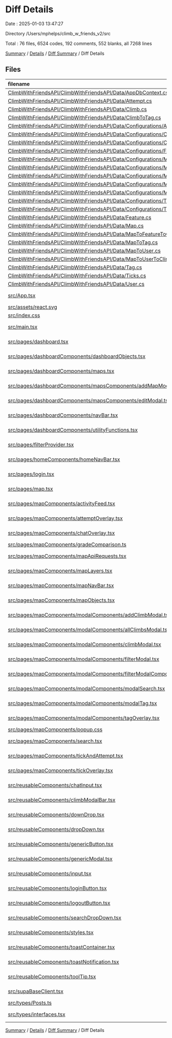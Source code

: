 # Diff Details

Date : 2025-01-03 13:47:27

Directory /Users/mphelps/climb_w_friends_v2/src

Total : 76 files,  6524 codes, 192 comments, 552 blanks, all 7268 lines

[Summary](results.md) / [Details](details.md) / [Diff Summary](diff.md) / Diff Details

## Files
| filename | language | code | comment | blank | total |
| :--- | :--- | ---: | ---: | ---: | ---: |
| [ClimbWithFriendsAPI/ClimbWithFriendsAPI/Data/AppDbContext.cs](/ClimbWithFriendsAPI/ClimbWithFriendsAPI/Data/AppDbContext.cs) | C# | -47 | -5 | -12 | -64 |
| [ClimbWithFriendsAPI/ClimbWithFriendsAPI/Data/Attempt.cs](/ClimbWithFriendsAPI/ClimbWithFriendsAPI/Data/Attempt.cs) | C# | -22 | 0 | -3 | -25 |
| [ClimbWithFriendsAPI/ClimbWithFriendsAPI/Data/Climb.cs](/ClimbWithFriendsAPI/ClimbWithFriendsAPI/Data/Climb.cs) | C# | -71 | 0 | -8 | -79 |
| [ClimbWithFriendsAPI/ClimbWithFriendsAPI/Data/ClimbToTag.cs](/ClimbWithFriendsAPI/ClimbWithFriendsAPI/Data/ClimbToTag.cs) | C# | -12 | -1 | -4 | -17 |
| [ClimbWithFriendsAPI/ClimbWithFriendsAPI/Data/Configurations/AttemptConfiguration.cs](/ClimbWithFriendsAPI/ClimbWithFriendsAPI/Data/Configurations/AttemptConfiguration.cs) | C# | -35 | -1 | -7 | -43 |
| [ClimbWithFriendsAPI/ClimbWithFriendsAPI/Data/Configurations/ClimbConfiguration.cs](/ClimbWithFriendsAPI/ClimbWithFriendsAPI/Data/Configurations/ClimbConfiguration.cs) | C# | -52 | -3 | -8 | -63 |
| [ClimbWithFriendsAPI/ClimbWithFriendsAPI/Data/Configurations/ClimbToTagConfiguration.cs](/ClimbWithFriendsAPI/ClimbWithFriendsAPI/Data/Configurations/ClimbToTagConfiguration.cs) | C# | -33 | -6 | -7 | -46 |
| [ClimbWithFriendsAPI/ClimbWithFriendsAPI/Data/Configurations/FeatureConfiguration.cs](/ClimbWithFriendsAPI/ClimbWithFriendsAPI/Data/Configurations/FeatureConfiguration.cs) | C# | -26 | -3 | -9 | -38 |
| [ClimbWithFriendsAPI/ClimbWithFriendsAPI/Data/Configurations/MapConfiguration.cs](/ClimbWithFriendsAPI/ClimbWithFriendsAPI/Data/Configurations/MapConfiguration.cs) | C# | -57 | -1 | -7 | -65 |
| [ClimbWithFriendsAPI/ClimbWithFriendsAPI/Data/Configurations/MapToFeatureToClimbConfiguration.cs](/ClimbWithFriendsAPI/ClimbWithFriendsAPI/Data/Configurations/MapToFeatureToClimbConfiguration.cs) | C# | -29 | -2 | -5 | -36 |
| [ClimbWithFriendsAPI/ClimbWithFriendsAPI/Data/Configurations/MapToTagConfiguration.cs](/ClimbWithFriendsAPI/ClimbWithFriendsAPI/Data/Configurations/MapToTagConfiguration.cs) | C# | -33 | -2 | -7 | -42 |
| [ClimbWithFriendsAPI/ClimbWithFriendsAPI/Data/Configurations/MapToUserConfiguration.cs](/ClimbWithFriendsAPI/ClimbWithFriendsAPI/Data/Configurations/MapToUserConfiguration.cs) | C# | -27 | -16 | -9 | -52 |
| [ClimbWithFriendsAPI/ClimbWithFriendsAPI/Data/Configurations/MapToUserToClimbConfiguration.cs](/ClimbWithFriendsAPI/ClimbWithFriendsAPI/Data/Configurations/MapToUserToClimbConfiguration.cs) | C# | -28 | -1 | -7 | -36 |
| [ClimbWithFriendsAPI/ClimbWithFriendsAPI/Data/Configurations/TagConfiguration.cs](/ClimbWithFriendsAPI/ClimbWithFriendsAPI/Data/Configurations/TagConfiguration.cs) | C# | -57 | -1 | -11 | -69 |
| [ClimbWithFriendsAPI/ClimbWithFriendsAPI/Data/Configurations/TickConfiguration.cs](/ClimbWithFriendsAPI/ClimbWithFriendsAPI/Data/Configurations/TickConfiguration.cs) | C# | -34 | -1 | -9 | -44 |
| [ClimbWithFriendsAPI/ClimbWithFriendsAPI/Data/Feature.cs](/ClimbWithFriendsAPI/ClimbWithFriendsAPI/Data/Feature.cs) | C# | -74 | -1 | -19 | -94 |
| [ClimbWithFriendsAPI/ClimbWithFriendsAPI/Data/Map.cs](/ClimbWithFriendsAPI/ClimbWithFriendsAPI/Data/Map.cs) | C# | -16 | 0 | -2 | -18 |
| [ClimbWithFriendsAPI/ClimbWithFriendsAPI/Data/MapToFeatureToClimb.cs](/ClimbWithFriendsAPI/ClimbWithFriendsAPI/Data/MapToFeatureToClimb.cs) | C# | -12 | -1 | -4 | -17 |
| [ClimbWithFriendsAPI/ClimbWithFriendsAPI/Data/MapToTag.cs](/ClimbWithFriendsAPI/ClimbWithFriendsAPI/Data/MapToTag.cs) | C# | -12 | -1 | -4 | -17 |
| [ClimbWithFriendsAPI/ClimbWithFriendsAPI/Data/MapToUser.cs](/ClimbWithFriendsAPI/ClimbWithFriendsAPI/Data/MapToUser.cs) | C# | -11 | -1 | -3 | -15 |
| [ClimbWithFriendsAPI/ClimbWithFriendsAPI/Data/MapToUserToClimb.cs](/ClimbWithFriendsAPI/ClimbWithFriendsAPI/Data/MapToUserToClimb.cs) | C# | -17 | -1 | -6 | -24 |
| [ClimbWithFriendsAPI/ClimbWithFriendsAPI/Data/Tag.cs](/ClimbWithFriendsAPI/ClimbWithFriendsAPI/Data/Tag.cs) | C# | -18 | -1 | -9 | -28 |
| [ClimbWithFriendsAPI/ClimbWithFriendsAPI/Data/Ticks.cs](/ClimbWithFriendsAPI/ClimbWithFriendsAPI/Data/Ticks.cs) | C# | -22 | 0 | -4 | -26 |
| [ClimbWithFriendsAPI/ClimbWithFriendsAPI/Data/User.cs](/ClimbWithFriendsAPI/ClimbWithFriendsAPI/Data/User.cs) | C# | -18 | 0 | -9 | -27 |
| [src/App.tsx](/src/App.tsx) | TypeScript JSX | 11 | 0 | 2 | 13 |
| [src/assets/react.svg](/src/assets/react.svg) | XML | 1 | 0 | 0 | 1 |
| [src/index.css](/src/index.css) | CSS | 34 | 4 | 5 | 43 |
| [src/main.tsx](/src/main.tsx) | TypeScript JSX | 29 | 2 | 3 | 34 |
| [src/pages/dashboard.tsx](/src/pages/dashboard.tsx) | TypeScript JSX | 26 | 0 | 4 | 30 |
| [src/pages/dashboardComponents/dashboardObjects.tsx](/src/pages/dashboardComponents/dashboardObjects.tsx) | TypeScript JSX | 377 | 0 | 2 | 379 |
| [src/pages/dashboardComponents/maps.tsx](/src/pages/dashboardComponents/maps.tsx) | TypeScript JSX | 232 | 9 | 26 | 267 |
| [src/pages/dashboardComponents/mapsComponents/addMapModal.tsx](/src/pages/dashboardComponents/mapsComponents/addMapModal.tsx) | TypeScript JSX | 113 | 1 | 10 | 124 |
| [src/pages/dashboardComponents/mapsComponents/editModal.tsx](/src/pages/dashboardComponents/mapsComponents/editModal.tsx) | TypeScript JSX | 286 | 0 | 20 | 306 |
| [src/pages/dashboardComponents/navBar.tsx](/src/pages/dashboardComponents/navBar.tsx) | TypeScript JSX | 83 | 0 | 10 | 93 |
| [src/pages/dashboardComponents/utilityFunctions.tsx](/src/pages/dashboardComponents/utilityFunctions.tsx) | TypeScript JSX | 202 | 16 | 27 | 245 |
| [src/pages/filterProvider.tsx](/src/pages/filterProvider.tsx) | TypeScript JSX | 28 | 0 | 7 | 35 |
| [src/pages/homeComponents/homeNavBar.tsx](/src/pages/homeComponents/homeNavBar.tsx) | TypeScript JSX | 40 | 0 | 4 | 44 |
| [src/pages/login.tsx](/src/pages/login.tsx) | TypeScript JSX | 97 | 22 | 9 | 128 |
| [src/pages/map.tsx](/src/pages/map.tsx) | TypeScript JSX | 316 | 12 | 54 | 382 |
| [src/pages/mapComponents/activityFeed.tsx](/src/pages/mapComponents/activityFeed.tsx) | TypeScript JSX | 62 | 1 | 9 | 72 |
| [src/pages/mapComponents/attemptOverlay.tsx](/src/pages/mapComponents/attemptOverlay.tsx) | TypeScript JSX | 187 | 3 | 15 | 205 |
| [src/pages/mapComponents/chatOverlay.tsx](/src/pages/mapComponents/chatOverlay.tsx) | TypeScript JSX | 149 | 1 | 10 | 160 |
| [src/pages/mapComponents/gradeComparison.ts](/src/pages/mapComponents/gradeComparison.ts) | TypeScript | 101 | 18 | 22 | 141 |
| [src/pages/mapComponents/mapApiRequests.tsx](/src/pages/mapComponents/mapApiRequests.tsx) | TypeScript JSX | 644 | 22 | 74 | 740 |
| [src/pages/mapComponents/mapLayers.tsx](/src/pages/mapComponents/mapLayers.tsx) | TypeScript JSX | 371 | 62 | 44 | 477 |
| [src/pages/mapComponents/mapNavBar.tsx](/src/pages/mapComponents/mapNavBar.tsx) | TypeScript JSX | 95 | 0 | 3 | 98 |
| [src/pages/mapComponents/mapObjects.tsx](/src/pages/mapComponents/mapObjects.tsx) | TypeScript JSX | 247 | 0 | 9 | 256 |
| [src/pages/mapComponents/modalComponents/addClimbModal.tsx](/src/pages/mapComponents/modalComponents/addClimbModal.tsx) | TypeScript JSX | 465 | 14 | 51 | 530 |
| [src/pages/mapComponents/modalComponents/allClimbsModal.tsx](/src/pages/mapComponents/modalComponents/allClimbsModal.tsx) | TypeScript JSX | 32 | 0 | 3 | 35 |
| [src/pages/mapComponents/modalComponents/climbModal.tsx](/src/pages/mapComponents/modalComponents/climbModal.tsx) | TypeScript JSX | 331 | 9 | 35 | 375 |
| [src/pages/mapComponents/modalComponents/filterModal.tsx](/src/pages/mapComponents/modalComponents/filterModal.tsx) | TypeScript JSX | 308 | 12 | 38 | 358 |
| [src/pages/mapComponents/modalComponents/filterModalComponents.tsx/GradeDropDowns.tsx](/src/pages/mapComponents/modalComponents/filterModalComponents.tsx/GradeDropDowns.tsx) | TypeScript JSX | 117 | 0 | 11 | 128 |
| [src/pages/mapComponents/modalComponents/modalSearch.tsx](/src/pages/mapComponents/modalComponents/modalSearch.tsx) | TypeScript JSX | 83 | 1 | 12 | 96 |
| [src/pages/mapComponents/modalComponents/modalTag.tsx](/src/pages/mapComponents/modalComponents/modalTag.tsx) | TypeScript JSX | 152 | 4 | 15 | 171 |
| [src/pages/mapComponents/modalComponents/tagOverlay.tsx](/src/pages/mapComponents/modalComponents/tagOverlay.tsx) | TypeScript JSX | 16 | 0 | 2 | 18 |
| [src/pages/mapComponents/popup.css](/src/pages/mapComponents/popup.css) | CSS | 28 | 3 | 3 | 34 |
| [src/pages/mapComponents/search.tsx](/src/pages/mapComponents/search.tsx) | TypeScript JSX | 167 | 5 | 12 | 184 |
| [src/pages/mapComponents/tickAndAttempt.tsx](/src/pages/mapComponents/tickAndAttempt.tsx) | TypeScript JSX | 157 | 4 | 9 | 170 |
| [src/pages/mapComponents/tickOverlay.tsx](/src/pages/mapComponents/tickOverlay.tsx) | TypeScript JSX | 186 | 2 | 17 | 205 |
| [src/reusableComponents/chatInput.tsx](/src/reusableComponents/chatInput.tsx) | TypeScript JSX | 33 | 0 | 4 | 37 |
| [src/reusableComponents/climbModalBar.tsx](/src/reusableComponents/climbModalBar.tsx) | TypeScript JSX | 334 | 6 | 21 | 361 |
| [src/reusableComponents/downDrop.tsx](/src/reusableComponents/downDrop.tsx) | TypeScript JSX | 53 | 0 | 2 | 55 |
| [src/reusableComponents/dropDown.tsx](/src/reusableComponents/dropDown.tsx) | TypeScript JSX | 93 | 0 | 9 | 102 |
| [src/reusableComponents/genericButton.tsx](/src/reusableComponents/genericButton.tsx) | TypeScript JSX | 30 | 0 | 1 | 31 |
| [src/reusableComponents/genericModal.tsx](/src/reusableComponents/genericModal.tsx) | TypeScript JSX | 48 | 2 | 5 | 55 |
| [src/reusableComponents/input.tsx](/src/reusableComponents/input.tsx) | TypeScript JSX | 47 | 0 | 8 | 55 |
| [src/reusableComponents/loginButton.tsx](/src/reusableComponents/loginButton.tsx) | TypeScript JSX | 18 | 0 | 4 | 22 |
| [src/reusableComponents/logoutButton.tsx](/src/reusableComponents/logoutButton.tsx) | TypeScript JSX | 22 | 0 | 4 | 26 |
| [src/reusableComponents/searchDropDown.tsx](/src/reusableComponents/searchDropDown.tsx) | TypeScript JSX | 50 | 0 | 6 | 56 |
| [src/reusableComponents/styles.tsx](/src/reusableComponents/styles.tsx) | TypeScript JSX | 386 | 0 | 25 | 411 |
| [src/reusableComponents/toastContainer.tsx](/src/reusableComponents/toastContainer.tsx) | TypeScript JSX | 53 | 0 | 8 | 61 |
| [src/reusableComponents/toastNotification.tsx](/src/reusableComponents/toastNotification.tsx) | TypeScript JSX | 98 | 3 | 9 | 110 |
| [src/reusableComponents/toolTip.tsx](/src/reusableComponents/toolTip.tsx) | TypeScript JSX | 65 | 2 | 6 | 73 |
| [src/supaBaseClient.tsx](/src/supaBaseClient.tsx) | TypeScript JSX | 45 | 1 | 12 | 58 |
| [src/types/Posts.ts](/src/types/Posts.ts) | TypeScript | 5 | 0 | 1 | 6 |
| [src/types/interfaces.tsx](/src/types/interfaces.tsx) | TypeScript JSX | 134 | 0 | 23 | 157 |

[Summary](results.md) / [Details](details.md) / [Diff Summary](diff.md) / Diff Details